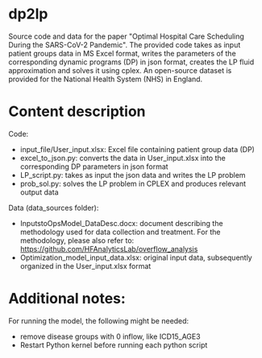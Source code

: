 # dp2lp
Source code and data for the paper "Optimal Hospital Care Scheduling During the SARS-CoV-2 Pandemic". The provided code takes as input patient groups data in MS Excel format, writes the parameters of the corresponding dynamic programs (DP) in json format, creates the LP fluid approximation and solves it using cplex. An open-source dataset is provided for the National Health System (NHS) in England. 

# Content description

Code:
- input\_file/User\_input.xlsx: Excel file containing patient group data (DP)
- excel\_to\_json.py: converts the data in User\_input.xlsx into the corresponding DP parameters in json format
- LP\_script.py: takes as input the json data and writes the LP problem 
- prob\_sol.py: solves the LP problem in CPLEX and produces relevant output data 

Data (data\_sources folder):
- InputstoOpsModel\_DataDesc.docx: document describing the methodology used for data collection and treatment. For the methodology, please also refer to: https://github.com/HFAnalyticsLab/overflow_analysis
- Optimization\_model\_input\_data.xlsx: original input data, subsequently organized in the User\_input.xlsx format

# Additional notes:
For running the model, the following might be needed:
- remove disease groups with 0 inflow, like ICD15\_AGE3
- Restart Python kernel before running each python script